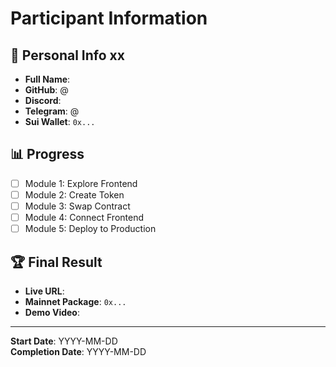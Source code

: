 # Participant Information

## 👤 Personal Info xx

- **Full Name**: 
- **GitHub**: @
- **Discord**: 
- **Telegram**: @
- **Sui Wallet**: `0x...`

## 📊 Progress

- [ ] Module 1: Explore Frontend
- [ ] Module 2: Create Token
- [ ] Module 3: Swap Contract
- [ ] Module 4: Connect Frontend
- [ ] Module 5: Deploy to Production

## 🏆 Final Result

- **Live URL**: 
- **Mainnet Package**: `0x...`
- **Demo Video**: 

---

**Start Date**: YYYY-MM-DD  
**Completion Date**: YYYY-MM-DD
